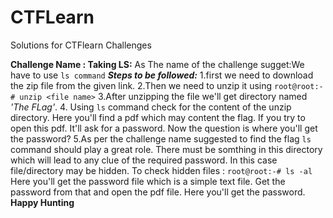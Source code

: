 # CTFLearn
Solutions for CTFlearn Challenges 

**Challenge Name : Taking LS:**
As The name of the challenge sugget:We have to use `ls command`
***Steps to be followed:***
1.first we need to download the zip file from the given link.
2.Then we need to unzip it using
```root@root:-# unzip <file name>```
3.After unzipping the file we'll get directory named *'The FLag'*.
4. Using ```ls``` command check for the content of the unzip directory. Here you'll find a pdf which may content the flag. If you try to open this pdf. It'll ask for a password. Now the question is where you'll get the password?
5.As per the challenge name suggested to find the flag ```ls``` command should play a great role. There must be somthing in this directory which will lead to any clue of the required password.
In this case file/directory may be hidden. To check hidden files :
```root@root:-# ls -al```
Here you'll get the password file which is a simple text file. 
Get the password from that and open the pdf file.
Here you'll get the password.
**Happy Hunting**
